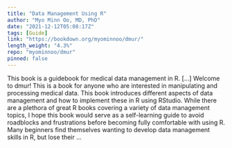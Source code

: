 ```yaml
---
title: "Data Management Using R"
author: "Myo Minn Oo, MD, PhD"
date: "2021-12-12T05:08:17Z"
tags: [Guide]
link: "https://bookdown.org/myominnoo/dmur/"
length_weight: "4.3%"
repo: "myominnoo/dmur"
pinned: false
---
```


This book is a guidebook for medical data management in R. [...] Welcome to dmur! This is a book for anyone who are interested in manipulating and processing medical data. This book introduces different aspects of data management and how to implement these in R using RStudio. While there are a plethora of great R books covering a variety of data management topics, I hope this book would serve as a self-learning guide to avoid roadblocks and frustrations before becoming fully comfortable with using R. Many beginners find themselves wanting to develop data management skills in R, but lose their  ...
